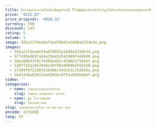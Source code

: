 ```yaml
---
title: ที่กําหนดเองหวานโลลิต้าสั้นชุดอ้วนS Trappyกลับน่ารักโบว์ลูกไม้ที่ละเอียดอ่อนพรหมชุดหลากสี
price: '4222.87'
price_original: '4910.32'
currency: THB
discount: 14%
rating: 5
volume: 1
image: S92a22fdea4ef4ad78043a1848a533de34.png
images:
  - S92a22fdea4ef4ad78043a1848a533de34.png
  - S7fd30a8b97ab4e29a41d54298974d4b90.png
  - S8ac6863379c7449bb481c458661f592et.png
  - S20f732a1de7846e58f88e0988bdf601b0.png
  - Sf309f9f21d81428d86c34dcb1c15d5b6u.png
  - Sbd1416ab3b134a428dec9753a943bb0eY.png
video: ''
categories:
  - name: งานแต่งงานและกิจกรรม
    slug: งานแต-งงานและก-จกรรม
  - name: ชุด โอกาสพิเศษ
    slug: โอกาสพ-เศษ
slug: าหนดเองหวานโลล-าส-นช-ดอ-วนs
encode: oCtbUQE
lang: th
---
```

  